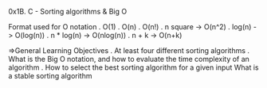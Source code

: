 0x1B. C - Sorting algorithms & Big O

Format used for O notation
. O(1)
. O(n)
. O(n!)
. n square -> O(n^2)
. log(n) -> O(log(n))
. n * log(n) -> O(nlog(n))
. n + k -> O(n+k)

=>General Learning Objectives
. At least four different sorting algorithms
. What is the Big O notation, and how to evaluate the time complexity of an algorithm
. How to select the best sorting algorithm for a given input
What is a stable sorting algorithm
